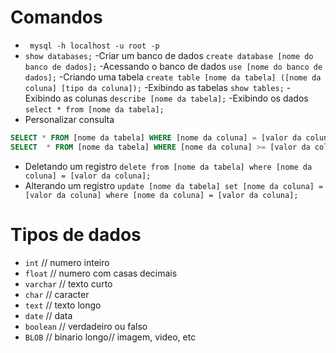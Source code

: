 # Comandos
- `` mysql -h localhost -u root -p``
- ``show databases;``
-Criar um banco de dados ``create database [nome do banco de dados];``
-Acessando o banco de dados ``use [nome do banco de dados];``
-Criando uma tabela ``create table [nome da tabela] ([nome da coluna] [tipo da coluna]);``
-Exibindo as tabelas ``show tables;``
-Exibindo as colunas ``describe [nome da tabela];``
-Exibindo os dados ``select * from [nome da tabela];``
- Personalizar consulta
```sql
SELECT * FROM [nome da tabela] WHERE [nome da coluna] = [valor da coluna]; SELECT * FROM [nome da tabela] WHERE [nome da coluna] = [valor da coluna] AND [nome da coluna] = [valor da coluna];
SELECT  * FROM [nome da tabela] WHERE [nome da coluna] >= [valor da coluna];
```
- Deletando um registro ``delete from [nome da tabela] where [nome da coluna] = [valor da coluna];``
- Alterando um registro ``update [nome da tabela] set [nome da coluna] = [valor da coluna] where [nome da coluna] = [valor da coluna];``

# Tipos de dados
- ``int`` // numero inteiro
- ``float`` // numero com casas decimais
- ``varchar`` // texto curto
- ``char`` // caracter
- ``text`` // texto longo
- ``date`` // data
- ``boolean`` // verdadeiro ou falso
- ``BLOB`` // binario longo// imagem, video, etc